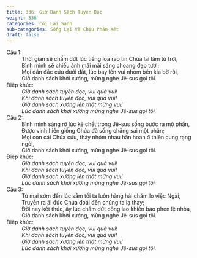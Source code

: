 ```yaml
---
title: 336. Giờ Danh Sách Tuyên Đọc
weight: 336
categories: Cõi Lai Sanh
sub-categories: Sống Lại Và Chịu Phán Xét
draft: false
---
```

<dl><dt>Câu 1:</dt><dd data-verse="1">Thời gian sẽ chấm dứt lúc tiếng loa rao tin Chúa lai lâm từ trời, <br/>Bình minh sẽ chiếu ánh mãi mãi sáng choang đẹp tươi; <br/>Mọi dân đắc cứu dưới đất, lúc bay lên vui nhóm bên kia bờ rồi, <br/>Giờ danh sách khởi xướng, mừng nghe Jê-sus gọi tôi. </dd><dt>Điệp khúc:</dt><dd data-chorus="1"><em>Giờ danh sách tuyên đọc, vui quá vui! <br/>Khi danh sách tuyên đọc, vui quá vui! <br/>Giờ danh sách xướng lên thật mừng vui! <br/>Lúc danh sách khởi xướng mừng nghe Jê-sus gọi tôi. </em></dd><dt>Câu 2:</dt><dd data-verse="2">Bình minh sáng rỡ lúc kẻ chết trong Jê-sus sống bước ra mộ phần, <br/>Được vinh hiển giống Chúa đã sống chẳng sai một phân; <br/>Mọi con cái Chúa cứu, thảy nhóm nhau hân hoan ở thiên cung rạng ngời, <br/>Giờ danh sách khởi xướng, mừng nghe Jê-sus gọi tôi. </dd><dt>Điệp khúc:</dt><dd data-chorus="1"><em>Giờ danh sách tuyên đọc, vui quá vui! <br/>Khi danh sách tuyên đọc, vui quá vui! <br/>Giờ danh sách xướng lên thật mừng vui! <br/>Lúc danh sách khởi xướng mừng nghe Jê-sus gọi tôi. </em></dd><dt>Câu 3:</dt><dd data-verse="3">Từ mai sớm đến lúc sẩm tối ta luôn hăng hái chăm lo việc Ngài, <br/>Truyền ra ái đức Chúa đoái đến chúng ta lạ thay; <br/>Đời nay kết thúc, ấy lúc chấm dứt công lao khiến bao phen lệ nhòa, <br/>Giờ danh sách khởi xướng, mừng nghe Jê-sus gọi tôi. </dd><dt>Điệp khúc:</dt><dd data-chorus="1"><em>Giờ danh sách tuyên đọc, vui quá vui! <br/>Khi danh sách tuyên đọc, vui quá vui! <br/>Giờ danh sách xướng lên thật mừng vui! <br/>Lúc danh sách khởi xướng mừng nghe Jê-sus gọi tôi. </em></dd></dl>